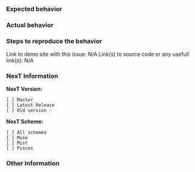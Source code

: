<!-- ATTENTION!
If you want to fast resolve your issue, WRITE IT IN ENGLISH, please. Not all contributors/collaborators know Chinese language and Google translate can't always give true translates on issues. Thanks!
You may delete this recomendations and use template which is placed below. 
-->

### Expected behavior <!-- (预期行为) -->


### Actual behavior <!-- (实际行为) -->


### Steps to reproduce the behavior <!-- (重现步骤) -->
Link to demo site with this issue: N/A
Link(s) to source code or any usefull link(s): N/A

### NexT Information <!-- (Check one with "x") -->

**NexT Version:**
```
[ ] Master
[ ] Latest Release
[ ] Old version - 
```

**NexT Scheme:**
```
[ ] All schemes
[ ] Muse
[ ] Mist
[ ] Pisces
```

### Other Information <!-- (Like Browser, System, Screenshots) -->
